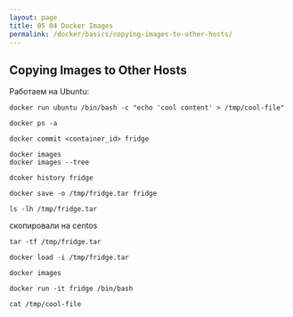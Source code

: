```yaml
---
layout: page
title: 05 04 Docker Images
permalink: /docker/basics/copying-images-to-other-hosts/
---
```



## Copying Images to Other Hosts


Работаем на Ubuntu:

    docker run ubuntu /bin/bash -c "echo 'cool content' > /tmp/cool-file"

    docker ps -a

    docker commit <container_id> fridge

    docker images
    docker images --tree

    dcoker history fridge

    docker save -o /tmp/fridge.tar fridge

    ls -lh /tmp/fridge.tar


скопировали на centos

    tar -tf /tmp/fridge.tar

    docker load -i /tmp/fridge.tar

    docker images

    docker run -it fridge /bin/bash

    cat /tmp/cool-file
